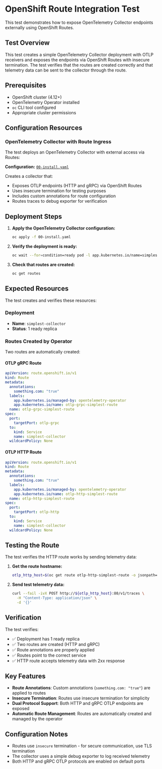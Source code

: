 # OpenShift Route Integration Test

This test demonstrates how to expose OpenTelemetry Collector endpoints externally using OpenShift Routes.

## Test Overview

This test creates a simple OpenTelemetry Collector deployment with OTLP receivers and exposes the endpoints via OpenShift Routes with insecure termination. The test verifies that the routes are created correctly and that telemetry data can be sent to the collector through the route.

## Prerequisites

- OpenShift cluster (4.12+)
- OpenTelemetry Operator installed
- `oc` CLI tool configured
- Appropriate cluster permissions

## Configuration Resources

### OpenTelemetry Collector with Route Ingress

The test deploys an OpenTelemetry Collector with external access via Routes:

**Configuration:** [`00-install.yaml`](./00-install.yaml)

Creates a collector that:
- Exposes OTLP endpoints (HTTP and gRPC) via OpenShift Routes
- Uses insecure termination for testing purposes
- Includes custom annotations for route configuration
- Routes traces to debug exporter for verification

## Deployment Steps

1. **Apply the OpenTelemetry Collector configuration:**
   ```bash
   oc apply -f 00-install.yaml
   ```

2. **Verify the deployment is ready:**
   ```bash
   oc wait --for=condition=ready pod -l app.kubernetes.io/name=simplest-collector --timeout=300s
   ```

3. **Check that routes are created:**
   ```bash
   oc get routes
   ```

## Expected Resources

The test creates and verifies these resources:

### Deployment
- **Name**: `simplest-collector`
- **Status**: 1 ready replica

### Routes Created by Operator
Two routes are automatically created:

#### OTLP gRPC Route
```yaml
apiVersion: route.openshift.io/v1
kind: Route
metadata:
  annotations:
    something.com: "true"
  labels:
    app.kubernetes.io/managed-by: opentelemetry-operator
    app.kubernetes.io/name: otlp-grpc-simplest-route
  name: otlp-grpc-simplest-route
spec:
  port:
    targetPort: otlp-grpc
  to:
    kind: Service
    name: simplest-collector
  wildcardPolicy: None
```

#### OTLP HTTP Route
```yaml
apiVersion: route.openshift.io/v1
kind: Route
metadata:
  annotations:
    something.com: "true"
  labels:
    app.kubernetes.io/managed-by: opentelemetry-operator
    app.kubernetes.io/name: otlp-http-simplest-route
  name: otlp-http-simplest-route
spec:
  port:
    targetPort: otlp-http
  to:
    kind: Service
    name: simplest-collector
  wildcardPolicy: None
```

## Testing the Route

The test verifies the HTTP route works by sending telemetry data:

1. **Get the route hostname:**
   ```bash
   otlp_http_host=$(oc get route otlp-http-simplest-route -o jsonpath='{.spec.host}')
   ```

2. **Send test telemetry data:**
   ```bash
   curl --fail -ivX POST http://${otlp_http_host}:80/v1/traces \
     -H "Content-Type: application/json" \
     -d '{}'
   ```

## Verification

The test verifies:
- ✅ Deployment has 1 ready replica
- ✅ Two routes are created (HTTP and gRPC)
- ✅ Route annotations are properly applied
- ✅ Routes point to the correct service
- ✅ HTTP route accepts telemetry data with 2xx response

## Key Features

- **Route Annotations**: Custom annotations (`something.com: "true"`) are applied to routes
- **Insecure Termination**: Routes use insecure termination for simplicity
- **Dual Protocol Support**: Both HTTP and gRPC OTLP endpoints are exposed
- **Automatic Route Management**: Routes are automatically created and managed by the operator

## Configuration Notes

- Routes use `insecure` termination - for secure communication, use TLS termination
- The collector uses a simple debug exporter to log received telemetry
- Both HTTP and gRPC OTLP protocols are enabled on default ports 